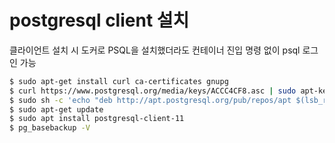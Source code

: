 # postgresql client 설치

클라이언트 설치 시 도커로 PSQL을 설치했더라도 컨테이너 진입 명령 없이 psql 로그인 가능
```bash
$ sudo apt-get install curl ca-certificates gnupg
$ curl https://www.postgresql.org/media/keys/ACCC4CF8.asc | sudo apt-key add -
$ sudo sh -c 'echo "deb http://apt.postgresql.org/pub/repos/apt $(lsb_release -cs)-pgdg main" > /etc/apt/sources.list.d/pgdg.list'
$ sudo apt-get update
$ sudo apt install postgresql-client-11
$ pg_basebackup -V
```